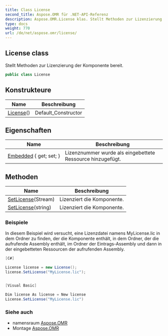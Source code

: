 ```yaml
---
title: Class License
second_title: Aspose.OMR für .NET-API-Referenz
description: Aspose.OMR.License klas. Stellt Methoden zur Lizenzierung der Komponente bereit.
type: docs
weight: 770
url: /de/net/aspose.omr/license/
---
```

## License class

Stellt Methoden zur Lizenzierung der Komponente bereit.

```csharp
public class License
```

## Konstrukteure

| Name | Beschreibung |
| --- | --- |
| [License](license/)() | Default_Constructor |

## Eigenschaften

| Name | Beschreibung |
| --- | --- |
| [Embedded](../../aspose.omr/license/embedded/) { get; set; } | Lizenznummer wurde als eingebettete Ressource hinzugefügt. |

## Methoden

| Name | Beschreibung |
| --- | --- |
| [SetLicense](../../aspose.omr/license/setlicense/#setlicense)(Stream) | Lizenziert die Komponente. |
| [SetLicense](../../aspose.omr/license/setlicense/#setlicense_1)(string) | Lizenziert die Komponente. |

### Beispiele

In diesem Beispiel wird versucht, eine Lizenzdatei namens MyLicense.lic in dem Ordner zu finden, der die Komponente enthält, in dem Ordner, der die aufrufende Assembly enthält, im Ordner der Eintrags-Assembly und dann in der eingebetteten Ressourcen der aufrufenden Assembly.

```csharp
[C#]

License license = new License();
license.SetLicense("MyLicense.lic");


[Visual Basic]

Dim license As license = New license
License.SetLicense("MyLicense.lic")
```

### Siehe auch

* namensraum [Aspose.OMR](../../aspose.omr/)
* Montage [Aspose.OMR](../../)


